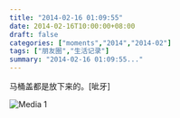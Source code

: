 ```yaml
---
title: "2014-02-16 01:09:55"
date: 2014-02-16T10:00:00+08:00
draft: false
categories: ["moments","2014","2014-02"]
tags: ["朋友圈","生活记录"]
summary: "2014-02-16 01:09:55..."
---
```


马桶盖都是放下来的。[呲牙]

![Media 1](/Moments/photos/2014-02-16/201402160109550.jpg)
